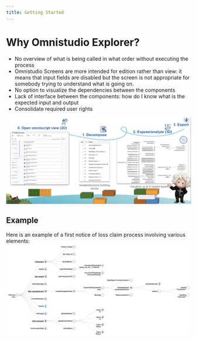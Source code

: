 ```yaml
---
title: Getting Started
---
```


# Why Omnistudio Explorer?
- No overview of what is being called in what order without executing the process
- Omnistudio Screens are more intended for edition rather than view: it means that input fields are disabled but the screen is not appropriate for somebody trying to understand what is going on.
- No option to visualize the dependencies between the components
- Lack of interface between the components: how do I know what is the expected input and output
- Consolidate required user rights


![principles](./principles.png)


## Example

Here is an example of a first notice of loss claim process involving various elements:
![example](./example1.png)
